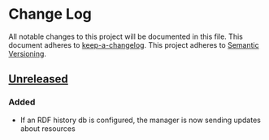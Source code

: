 # Change Log
All notable changes to this project will be documented in this file.
This document adheres to [keep-a-changelog].
This project adheres to [Semantic Versioning](http://semver.org/).

## [Unreleased][unreleased]
[unreleased]: https://github.com/deib-polimi/tower4clouds/compare/v0.1...develop

### Added
- If an RDF history db is configured, the manager is now sending updates about resources




[keep-a-changelog]: https://github.com/olivierlacan/keep-a-changelog

